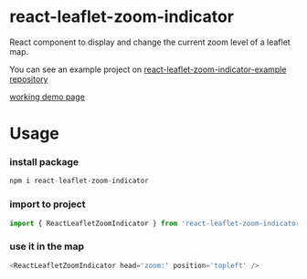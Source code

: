 # react-leaflet-zoom-indicator
React component to display and change the current zoom level of a leaflet map.

You can see an example project on [react-leaflet-zoom-indicator-example repository](https://github.com/tumerorkun/react-leaflet-zoom-indicator-example.git)

[working demo page](https://tumerorkun.github.io/react-leaflet-zoom-indicator-example/)


# Usage

### install package
```javascript
npm i react-leaflet-zoom-indicator
```

### import to project
```javascript
import { ReactLeafletZoomIndicator } from 'react-leaflet-zoom-indicator'
```

### use it in the map
```javascript
<ReactLeafletZoomIndicator head='zoom:' position='topleft' />
```
